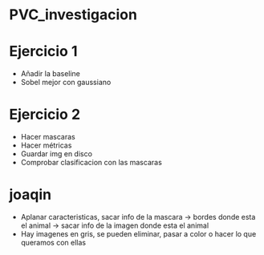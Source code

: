 # PVC_investigacion

# Ejercicio 1

- Añadir la baseline
- Sobel mejor con gaussiano


# Ejercicio 2

- Hacer mascaras
- Hacer métricas
- Guardar img en disco
- Comprobar clasificacion con las mascaras

# joaqin
- Aplanar caracteristicas, sacar info de la mascara -> bordes donde esta el animal -> sacar info de la imagen donde esta el animal
- Hay imagenes en gris, se pueden eliminar, pasar a color o hacer lo que queramos con ellas 